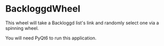 # BackloggdWheel
This wheel will take a Backloggd list's link and randomly select one via a spinning wheel.

You will need PyQt6 to run this application.
